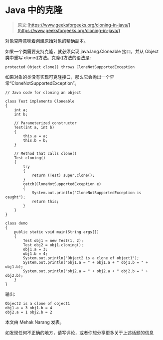 # Java 中的克隆

> 原文:[https://www.geeksforgeeks.org/cloning-in-java/](https://www.geeksforgeeks.org/cloning-in-java/)

对象克隆意味着创建原始对象的精确副本。

如果一个类需要支持克隆，就必须实现 java.lang.Cloneable 接口，并从 Object 类中重写 clone()方法。克隆()方法的语法是:

```
protected Object clone() throws CloneNotSupportedException
```

如果对象的类没有实现可克隆接口，那么它会抛出一个异常“CloneNotSupportedException”。

```
// Java code for cloning an object

class Test implements Cloneable
{
    int a;
    int b;

    // Parameterized constructor
    Test(int a, int b)
    {
        this.a = a;
        this.b = b;
    }

    // Method that calls clone()
    Test cloning()
    {
        try
        {
            return (Test) super.clone();
        }
        catch(CloneNotSupportedException e)
        {
            System.out.println("CloneNotSupportedException is caught");
            return this;
        }
    }
}

class demo
{
    public static void main(String args[])
    {
        Test obj1 = new Test(1, 2);
        Test obj2 = obj1.cloning();
        obj1.a = 3;
        obj1.b = 4;
        System.out.println("Object2 is a clone of object1");
        System.out.println("obj1.a = " + obj1.a + " obj1.b = " + obj1.b);
        System.out.println("obj2.a = " + obj2.a + " obj2.b = " + obj2.b);
    }
}
```

输出:

```
Object2 is a clone of object1
obj1.a = 3 obj1.b = 4
obj2.a = 1 obj2.b = 2
```

本文由 Mehak Narang 发表。

如发现任何不正确的地方，请写评论，或者你想分享更多关于上述话题的信息